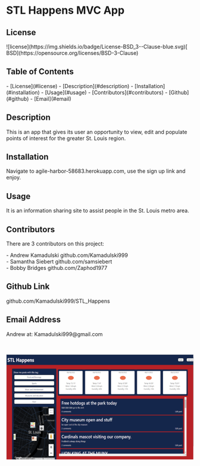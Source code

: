 <h1>STL Happens MVC App</h1><h2> License </h2>
![license](https://img.shields.io/badge/License-BSD_3--Clause-blue.svg)[  BSD](https://opensource.org/licenses/BSD-3-Clause)<h2> Table of Contents </h2> 
- [License](#license) 
- [Description](#description) 
- [Installation](#installation) 
- [Usage](#usage) 
- [Contributors](#contributors) 
- [Github](#github) 
- [Email](#email) 
<h2>Description</h2> <p>This is an app that gives its user an opportunity to view, edit and populate points of interest for the greater St. Louis region.</p><h2>Installation</h2> <p>Navigate to <a>agile-harbor-58683.herokuapp.com</a>, use the sign up link and enjoy.</p><h2>Usage</h2> <p>It is an information sharing site to assist people in the St. Louis metro area.</p>
<h2>Contributors</h2> <p>There are 3 contributors on this project:</p>
- Andrew Kamadulski  <a>github.com/Kamadulski999</a><br> 
- Samantha Siebert  <a>github.com/samsiebert</a><br> 
- Bobby Bridges  <a>github.com/Zaphod1977</a><br><h2>Github Link</h2> <a>github.com/Kamadulski999/STL_Happens</a><h2>Email Address</h2><p>Andrew at: Kamadulski999@gmail.com</p><br><p> <img src="https://github.com/Kamadulski999/STL_Happens/blob/develop/public/images/STL_Happens%20screenshot.PNG" width="800" /></p>